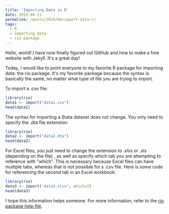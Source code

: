 ```yaml
---
title: 'Importing Data in R'
date: 2019-04-21
permalink: /posts/2019/04/import-data-r/
tags:
  - R
  - importing data
  - rio package
---
```


Hello, world! I have now finally figured out GitHub and how to make a free website with Jekyll. It's a great day!

Today, I would like to point everyone to my favorite R package for importing data: the rio package. It's my favorite package because the syntax is basically the same, no matter what type of file you are trying to import.

To import a .csv file:
```r
library(rio)
data1 <- import("data1.csv")
head(data1)
```
The syntax for importing a Stata dataset does not change. You only need to specify the .dta file extension: 
```r
library(rio)
data2 <- import("data2.dta")
head(data2)
```

For Excel files, you just need to change the extension to .xlsx or .xls (depending on the file) , as well as specify which tab you are attempting to reference with "which". This is necessary because Excel files can have multiple tabs, whereas that is not possible for s .csv file. Here is some code for referencing the second tab in an Excel workbook:
```r
library(rio)
data3 <- import("data3.xlsx", which=2)
head(data3)
```

I hope this information helps someone. For more information, refer to the [rio package help file](https://cran.r-project.org/web/packages/rio/rio.pdf).
